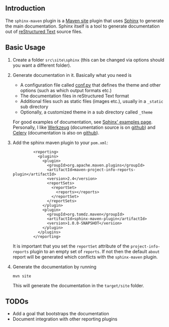 ## Introduction <a name="introduction"></a>

The `sphinx-maven` plugin is a [Maven site](http://maven.apache.org/plugins/maven-site-plugin/) plugin that uses
[Sphinx](http://sphinx.pocoo.org/) to generate the main documentation. Sphinx itself is a tool to generate
documentation out of [reStructured Text](http://docutils.sf.net/rst.html) source files.

## Basic Usage <a name="basic-usage"></a>

1.  Create a folder `src\site\sphinx` (this can be changed via options should you want a different folder).
2.  Generate documentation in it. Basically what you need is

    * A configuration file called [conf.py](http://sphinx.pocoo.org/config.html) that defines the theme and other options (such as which output formats etc.)
    * The documentation files in reStructured Text format
    * Additional files such as static files (images etc.), usually in a `_static` sub directory
    * Optionally, a customized theme in a sub directory called `_theme`

    For good examples of documentation, see [Sphinx' examples page](http://sphinx.pocoo.org/examples.html). Personally, I like
    [Werkzeug](http://werkzeug.pocoo.org/docs/) (documentation source is on [github](https://github.com/mitsuhiko/werkzeug/tree/master/docs)) and
    [Celery](http://docs.celeryproject.org/en/latest/index.html) (documentation is also on [github](https://github.com/ask/celery/tree/master/docs)).
3. Add the sphinx maven plugin to your `pom.xml`:

				<reporting>
				  <plugins>
				    <plugin>
				      <groupId>org.apache.maven.plugins</groupId>
				      <artifactId>maven-project-info-reports-plugin</artifactId>
				      <version>2.4</version>
				      <reportSets>
				        <reportSet>
				          <reports></reports>
				        </reportSet>
				      </reportSets>
				    </plugin>
				    <plugin>
				      <groupId>org.tomdz.maven</groupId>
				      <artifactId>sphinx-maven-plugin</artifactId>
				      <version>1.0.0-SNAPSHOT</version>
				    </plugin>
				  </plugins>
				</reporting>

    It is important that you set the `reportSet` attribute of the `project-info-reports` plugin to an empty set of `reports`. If not
    then the default `about` report will be generated which conflicts with the `sphinx-maven` plugin.
4.  Generate the documentation by running

        mvn site

    This will generate the documentation in the `target/site` folder.

## TODOs

* Add a goal that bootstraps the documentation
* Document integration with other reporting plugins